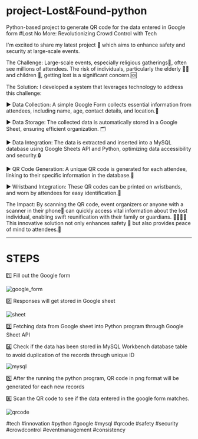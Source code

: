 # project-Lost&Found-python
Python-based project to generate QR code for the data entered in Google form
#Lost No More: Revolutionizing Crowd Control with Tech

I'm excited to share my latest project 🚀 which aims to enhance safety and security at large-scale events.

The Challenge:
Large-scale events, especially religious gatherings🙏, often see millions of attendees. The risk of individuals, particularly the elderly 👴👵 and children 👶, getting lost is a significant concern.🆘

The Solution:
I developed a system that leverages technology to address this challenge:

▶ Data Collection: A simple Google Form collects essential information from attendees, including name, age, contact details, and location.📍

▶ Data Storage: The collected data is automatically stored in a Google Sheet, ensuring efficient organization. 🗂️

▶ Data Integration: The data is extracted and inserted into a MySQL database using Google Sheets API and Python, optimizing data accessibility and security.🔒

▶ QR Code Generation: A unique QR code is generated for each attendee, linking to their specific information in the database.🔗

▶ Wristband Integration: These QR codes can be printed on wristbands, and worn by attendees for easy identification.👀

The Impact:
By scanning the QR code, event organizers or anyone with a scanner in their phone📱 can quickly access vital information about the lost individual, enabling swift reunification with their family or guardians. 👨‍👩‍👧‍👦 This innovative solution not only enhances safety 🦺 but also provides peace of mind to attendees.🙏

------------------------------------------------------------------------------------------------
# STEPS
1️⃣ Fill out the Google form

![google_form](https://github.com/user-attachments/assets/49600697-35fa-41c2-a924-f251435144b4)

2️⃣ Responses will get stored in Google sheet

![sheet](https://github.com/user-attachments/assets/a5f60dcd-0148-4a25-a846-4c56f08c1086)

3️⃣ Fetching data from Google sheet into Python program through Google Sheet API

4️⃣ Check if the data has been stored in MySQL Workbench database table to avoid duplication of the records through unique ID

![mysql](https://github.com/user-attachments/assets/3529d9ff-31ad-4e91-9156-aceb8bd22e1c)

5️⃣ After the running the python program, QR code in png format will be generated for each new records

6️⃣ Scan the QR code to see if the data entered in the google form matches.

![qrcode](https://github.com/user-attachments/assets/51bc40f7-e24e-49e9-adb8-e5bb36de8bda)


#tech #innovation #python #google #mysql #qrcode #safety #security #crowdcontrol #eventmanagement #consistency 

